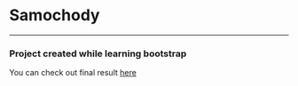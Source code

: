 # Samochody

-----------------------

### Project created while learning bootstrap

You can check out final result [here](https://janszczepan.github.io/projekt-samochody-bootstrap/)
